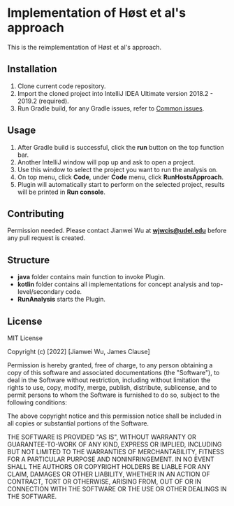 # Implementation of Høst et al's approach

This is the reimplementation of Høst et al's approach.

## Installation

1. Clone current code repository.
2. Import the cloned project into IntelliJ IDEA Ultimate version 2018.2 - 2019.2 (required).
3. Run Gradle build, for any Gradle issues, refer to [Common issues](https://stackoverflow.com/questions/tagged/gradle).

## Usage

1. After Gradle build is successful, click the <b>run</b> button on the top function bar.
2. Another IntelliJ window will pop up and ask to open a project.
3. Use this window to select the project you want to run the analysis on.
4. On top menu, click <b>Code</b>, under <b>Code</b> menu, click <b>RunHostsApproach</b>.
5. Plugin will automatically start to perform on the selected project, results will be printed in <b>Run console</b>.

## Contributing

Permission needed. Please contact Jianwei Wu at <b>wjwcis@udel.edu</b> before any pull request is created.

## Structure

- <b>java</b> folder contains main function to invoke Plugin.
- <b>kotlin</b> folder contains all implementations for concept analysis and top-level/secondary code.
- <b>RunAnalysis</b> starts the Plugin.

## License
MIT License

Copyright (c) [2022] [Jianwei Wu, James Clause]

Permission is hereby granted, free of charge, to any person obtaining a copy
of this software and associated documentations (the "Software"), to deal
in the Software without restriction, including without limitation the rights
to use, copy, modify, merge, publish, distribute, sublicense, and to permit persons to whom the Software is
furnished to do so, subject to the following conditions:

The above copyright notice and this permission notice shall be included in all
copies or substantial portions of the Software.

THE SOFTWARE IS PROVIDED "AS IS", WITHOUT WARRANTY OR GUARANTEE-TO-WORK OF ANY KIND, EXPRESS OR
IMPLIED, INCLUDING BUT NOT LIMITED TO THE WARRANTIES OF MERCHANTABILITY,
FITNESS FOR A PARTICULAR PURPOSE AND NONINFRINGEMENT. IN NO EVENT SHALL THE
AUTHORS OR COPYRIGHT HOLDERS BE LIABLE FOR ANY CLAIM, DAMAGES OR OTHER
LIABILITY, WHETHER IN AN ACTION OF CONTRACT, TORT OR OTHERWISE, ARISING FROM,
OUT OF OR IN CONNECTION WITH THE SOFTWARE OR THE USE OR OTHER DEALINGS IN THE
SOFTWARE.